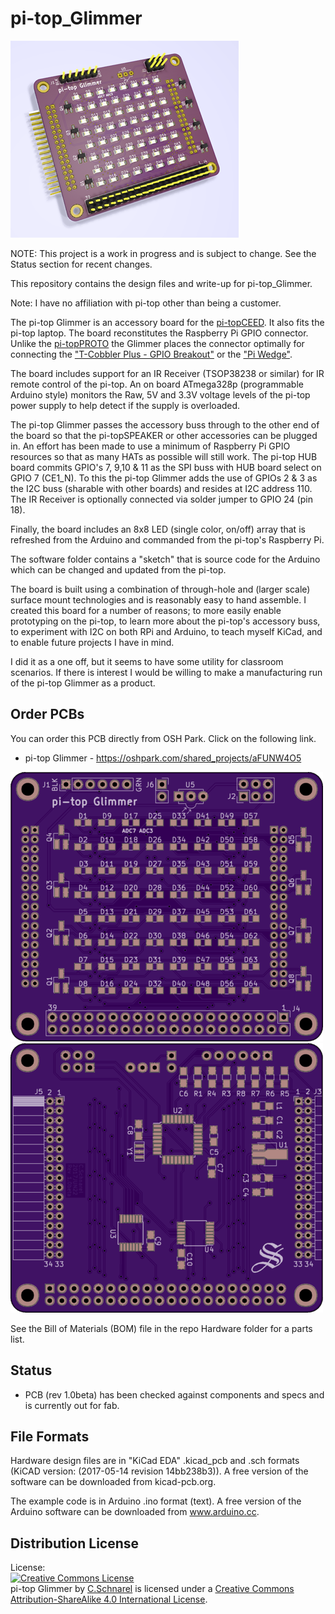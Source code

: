 pi-top_Glimmer  
==============

<img src="https://github.com/uChip/pi-top_Glimmer/blob/master/pi-top_Glimmer_front.png" alt="Accessory board for pi-top laptop or pi-topCEED" height="315" width="365">  

NOTE: This project is a work in progress and is subject to change.  See the Status section for recent changes.  

This repository contains the design files and write-up for pi-top_Glimmer.  

Note: I have no affiliation with pi-top other than being a customer.  

The pi-top Glimmer is an accessory board for the [pi-topCEED](https://pi-top.com/product/ceed).  It also fits the pi-top laptop.  The board reconstitutes the Raspberry Pi GPIO connector. Unlike the [pi-topPROTO](https://pi-top.com/buy/addon) the Glimmer places the connector optimally for connecting the ["T-Cobbler Plus - GPIO Breakout"](https://www.adafruit.com/product/2028) or the ["Pi Wedge"](https://www.sparkfun.com/products/13717).  

<picture>

The board includes support for an IR Receiver (TSOP38238 or similar) for IR remote control of the pi-top.  An on board ATmega328p (programmable Arduino style) monitors the Raw, 5V and 3.3V voltage levels of the pi-top power supply to help detect if the supply is overloaded.  

The pi-top Glimmer passes the accessory buss through to the other end of the board so that the pi-topSPEAKER or other accessories can be plugged in.  An effort has been made to use a minimum of Raspberry Pi GPIO resources so that as many HATs as possible will still work.  The pi-top HUB board commits GPIO's 7, 9,10 & 11 as the SPI buss with HUB board select on GPIO 7 (CE1_N).  To this the pi-top Glimmer adds the use of GPIOs 2 & 3 as the I2C buss (sharable with other boards) and resides at I2C address 110.  The IR Receiver is optionally connected via solder jumper to GPIO 24 (pin 18).  

Finally, the board includes an 8x8 LED (single color, on/off) array that is refreshed from the Arduino and commanded from the pi-top's Raspberry Pi.  

The software folder contains a "sketch" that is source code for the Arduino which can be changed and updated from the pi-top.  

The board is built using a combination of through-hole and (larger scale) surface mount technologies and is reasonably easy to hand assemble. I created this board for a number of reasons; to more easily enable prototyping on the pi-top, to learn more about the pi-top's accessory buss, to experiment with I2C on both RPi and Arduino, to teach myself KiCad, and to enable future projects I have in mind.  

I did it as a one off, but it seems to have some utility for classroom scenarios.  If there is interest I would be willing to make a manufacturing run of the pi-top Glimmer as a product.  

## Order PCBs  

You can order this PCB directly from OSH Park.  Click on the following link.  
  * pi-top Glimmer - https://oshpark.com/shared_projects/aFUNW4O5  

<img src="https://github.com/uChip/pi-top_Glimmer/blob/master/Top.png" alt="PCB Top" height="431" width="500">  

<img src="https://github.com/uChip/pi-top_Glimmer/blob/master/Bottom.png" alt="PCB Bottom" height="431" width="500">  

See the Bill of Materials (BOM) file in the repo Hardware folder for a parts list.  

## Status  
  * PCB (rev 1.0beta) has been checked against components and specs and is currently out for fab.  

## File Formats  

Hardware design files are in "KiCad EDA" .kicad_pcb and .sch formats (KiCAD version: (2017-05-14 revision 14bb238b3)).  A free version of the software can be downloaded from kicad-pcb.org.  

The example code is in Arduino .ino format (text).  A free version of the Arduino software can be downloaded from www.arduino.cc.  

## Distribution License  

License:  
<a rel="license" href="http://creativecommons.org/licenses/by-sa/4.0/"><img alt="Creative Commons License" style="border-width:0" src="https://i.creativecommons.org/l/by-sa/4.0/88x31.png" /></a><br /><span xmlns:dct="http://purl.org/dc/terms/" property="dct:title">pi-top Glimmer</span> by <a xmlns:cc="http://creativecommons.org/ns#" href="https://github.com/uChip/pi-top_Glimmer" property="cc:attributionName" rel="cc:attributionURL">C.Schnarel</a> is licensed under a <a rel="license" href="http://creativecommons.org/licenses/by-sa/4.0/">Creative Commons Attribution-ShareAlike 4.0 International License</a>.  
  

